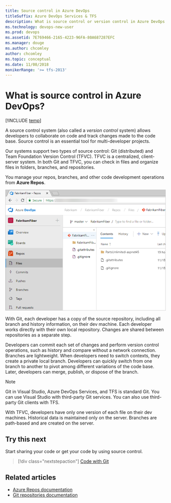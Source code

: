 ```yaml
---
title: Source control in Azure DevOps
titleSuffix: Azure DevOps Services & TFS 
description: What is source control or version control in Azure DevOps Services & Team Foundation Server?  
ms.technology: devops-new-user 
ms.prod: devops
ms.assetid: 7E769466-2165-4223-96FA-80A687287EFC
ms.manager: douge
ms.author: chcomley
author: chcomley
ms.topic: conceptual
ms.date: 11/08/2018
monikerRange: '>= tfs-2013'
---
```


# What is source control in Azure DevOps?

[!INCLUDE [temp](../_shared/version-vsts-tfs-all-versions.md)]

A source control system (also called a *version control* system) allows developers to collaborate on code and track changes made to the code base. Source control is an essential tool for multi-developer projects.  

Our systems support two types of source control: Git (distributed) and Team Foundation Version Control (TFVC). TFVC is a centralized, client-server system. In both Git and TFVC, you can check in files and organize files in folders, branches, and repositories.

You manage your repos, branches, and other code development operations from **Azure Repos**.

![Repos, code GitHub](_img/code-git-hub.png)

With Git, each developer has a copy of the source repository, including all branch and history information, on their dev machine. Each developer works directly with their own local repository. Changes are shared between repositories as a separate step.

Developers can commit each set of changes and perform version control operations, such as history and compare without a network connection. Branches are lightweight. When developers need to switch contexts, they create a private local branch. Developers can quickly switch from one branch to another to pivot among different variations of the code base. Later, developers can merge, publish, or dispose of the branch.

> [!NOTE]
> Git in Visual Studio, Azure DevOps Services, and TFS is standard Git. You can use Visual Studio with third-party Git services. You can also use third-party Git clients with TFS.

With TFVC, developers have only one version of each file on their dev machines. Historical data is maintained only on the server. Branches are path-based and are created on the server.

## Try this next  

Start sharing your code or get your code by using source control.  

> [!div class="nextstepaction"]
> [Code with Git](code-with-git.md)

## Related articles

* [Azure Repos documentation](../repos/index.md)
* [Git repositories documentation](../repos/git/index.md)

